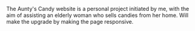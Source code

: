 The Aunty's Candy website is a personal project initiated by me, with the aim of assisting an elderly woman who sells candies from her home.
Will make the upgrade by making the page responsive.
